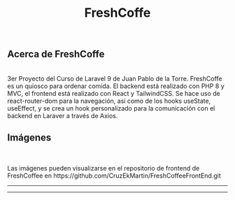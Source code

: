<h1 align="center">FreshCoffe</h1>


<br/>

## Acerca de FreshCoffe
<br/>
3er Proyecto del Curso de Laravel 9 de Juan Pablo de la Torre. FreshCoffe es un quiosco para ordenar comida. El backend está realizado con PHP 8 y MVC, el frontend está realizado con React y TailwindCSS. Se hace uso de react-router-dom para la navegación, así como de los hooks useState, useEffect, y se crea un hook personalizado para la comunicación con el backend en Laraver a través de Axios.
<br/>

## Imágenes
<br/>


<p>Las imágenes pueden visualizarse en el repositorio de frontend de FreshCoffee en https://github.com/CruzEkMartin/FreshCoffeeFrontEnd.git</p>

<hr/>


<hr/>